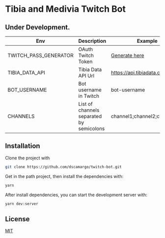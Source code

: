 # Tibia and Medivia Twitch Bot

## Under Development.

| Env                   | Description                              | Example                                                                 |
|-----------------------|------------------------------------------|-------------------------------------------------------------------------|
| TWITCH_PASS_GENERATOR | OAuth Twitch Token                       | <a href='https://twitchapps.com/tmi/' target='_blank'>Generate here</a> |
| TIBIA_DATA_API        | Tibia Data API Url                       | https://api.tibiadata.com/v2/                                           |
| BOT_USERNAME          | Bot username in Twitch                   | bot-username                                                            |
| CHANNELS              | List of channels separated by semicolons | channel1;channel2;channel3;...                                          |

## Installation

Clone the project with

```sh
git clone https://github.com/dscamargo/twitch-bot.git
```

Get in the path project, then install the dependencies with:

```sh
yarn
```

After install dependencies, you can start the development server with:

```sh
yarn dev:server
```

## License

[MIT](https://choosealicense.com/licenses/mit/)
